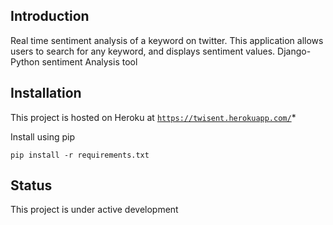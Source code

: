 ## Introduction

Real time sentiment analysis of a keyword on twitter. This application allows users to search for any keyword, and displays sentiment values.
Django-Python sentiment Analysis tool

## Installation

This project is hosted on Heroku at [`https://twisent.herokuapp.com/`](https://twisent.herokuapp.com/)*

Install using pip

```pip install -r requirements.txt```


## Status

This project is under active development


